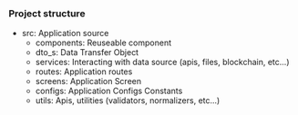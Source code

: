 ### Project structure

- src: Application source
  - components: Reuseable component
  - dto_s: Data Transfer Object
  - services: Interacting with data source (apis, files, blockchain, etc...)
  - routes: Application routes
  - screens: Application Screen
  - configs: Application Configs Constants
  - utils: Apis, utilities (validators, normalizers, etc...)
